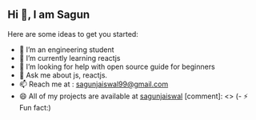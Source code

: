 ## Hi 👋, I am Sagun
<!--
**sagunjaiswal/sagunjaiswal** is a ✨ _special_ ✨ repository because its `README.md` (this file) appears on your GitHub profile.-->

Here are some ideas to get you started:

- 🔭 I’m an engineering student
- 🌱 I’m currently learning reactjs
- 🤔 I’m looking for help with open source guide for beginners
- 💬 Ask me about js, reactjs.
- 📫 Reach me at : sagunjaiswal99@gmail.com
- 😄 All of my projects are available at [sagunjaiswal](https://github.com/sagunjaiswal/sagunjaiswal)
[comment]: <> (- ⚡ Fun fact:)
 
